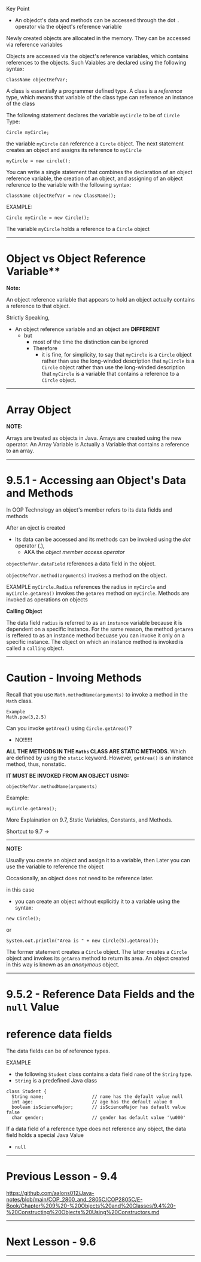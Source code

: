 Key Point 
- An objedct's data and methods can be accessed through the dot ```.``` operator via the object's reference variable

Newly created objects are allocated in the memory. They can be accessed via reference variables

Objects are accessed via the object's reference variables, which contains references to the objects. Such Vaiables are declared using the following syntax:
```
ClassName objectRefVar;
```
A class is essentially a programmer defined type. A class is a _reference_ type, which means that variable of the class type can reference an instance of the class

The following statement declares the variable ```myCircle``` to be of ```Circle``` Type:
```
Circle myCircle;
```
the variable ```myCircle``` can reference a ```Circle``` object. The next statement creates an object and assigns its reference to ```myCircle```
```
myCircle = new circle();
```
You can write a single statement that combines the declaration of an object reference variable, the creation of an object, and assigning of an object reference to the variable with the following syntax:
```
ClassName objectRefVar = new ClassName();
```
EXAMPLE:
```
Circle myCircle = new Circle();
```
The variable ```myCircle``` holds a reference to a ```Circle``` object

-----------------------------------------------
# Object vs Object Reference Variable**

**Note:**

An object reference variable that appears to hold an object actually contains a reference to that object. 

Strictly Speaking,
- An object reference variable and an object are **DIFFERENT**
  - but
    - most of the time the distinction can be ignored
    - Therefore
      - it is fine, for simplicity, to say that ```myCircle``` is a ```Circle``` object rather than use the long-winded description that ```myCircle``` is a ```Circle``` object rather than use the long-winded description that ```myCircle``` is a variable that contains a reference to a ```Circle``` object.
     
------------------------------
# Array Object 
**NOTE:**

Arrays are treated as objects in Java. Arrays are created using the new operator. An Array Variable is Actually a Variable that contains a reference to an array.

---------------------------------------
# 9.5.1 - Accessing aan Object's Data and Methods

 In OOP Technology an object's member refers to its data fields and methods

 After an oject is created
 - Its data can be accessed and its methods can be invoked using the _dot_ operator (.),
   - AKA the _object member access operator_

  ```objectRefVar.dataField``` references a data field in the object.
  
  ```objectRefVar.method(arguments)``` invokes a method on the object.

  EXAMPLE
  ```myCircle.Radius``` references the radius in ```myCircle``` and ```myCircle.getArea()``` invokes the ```getArea``` method on ```myCircle```. Methods are invoked as operations on objects

**Calling Object**

The data field ```radius``` is referred to as an ```instance``` variable because it is dependent on a specific instance. For the same reason, the method ```getArea``` is reffered to as an instance method becuase you can invoke it only on a specific instance. The object on which an instance method is invoked is called a ```calling``` object. 

----------------------
# Caution - Invoing Methods  
Recall that you use ```Math.methodName(arguments)``` to invoke a method in the ```Math``` class.
```
Example
Math.pow(3,2.5)
```
Can you invoke ```getArea()``` using ```Circle.getArea()```?
- NO!!!!!!

**ALL THE METHODS IN THE ```Maths``` CLASS ARE STATIC METHODS**. Which are defined by using the ```static``` keyword. However, ```getArea()``` is an instance method, thus, nonstatic.

**IT MUST BE INVOKED FROM AN OBJECT USING:**
```
objectRefVar.methodName(arguments)
```
Example:
```
myCircle.getArea();
```
More Explaination on 9.7, Ststic Variables, Constants, and Methods. 

Shortcut to 9.7 → 

-------------------------
**NOTE:**

Usually you create an object and assign it to a variable, then Later you can use the variable to reference the object

Occasionally, an object does not need to be reference later.

in this case
- you can create an object without explicitly it to a variable using the syntax:
```
new Circle();
```
or
```
System.out.println("Area is " + new Circle(5).getArea());
```
The former statement creates a ```Circle``` object. The latter creates a ```Circle``` object and invokes its ```getArea``` method to return its area. An object created in this way is known as an _anonymous_ object.

---------------------------------
# 9.5.2 -   Reference Data Fields and the ```null``` Value
# reference data fields
The data fields can be of reference types.

EXAMPLE
- the following ```Student``` class contains a data field ```name``` of the ```String``` type.
- ```String``` is a predefined Java class
```
class Student {
  String name;                  // name has the default value null
  int age:                      // age has the default value 0
  boolean isScienceMajor;       // isScienceMajor has default value false
  char gender;                  // gender has default value '\u000'
```
If a data field of a reference type does not reference any object, the data field holds a special Java Value
- ```null```   

-------------------------
# Previous Lesson - 9.4

https://github.com/aalons012/Java-notes/blob/main/COP_2800_and_2805C/COP2805C/E-Book/Chapter%209%20-%20Objects%20and%20Classes/9.4%20-%20Constructing%20Objects%20Using%20Constructors.md

----------------------
# Next Lesson - 9.6


-------------------
